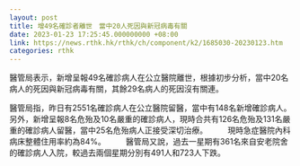 ```yaml
---
layout: post
title: 增49名確診者離世　當中20人死因與新冠病毒有關
date: 2023-01-23 17:25:45.000000000 +08:00
link: https://news.rthk.hk/rthk/ch/component/k2/1685030-20230123.htm
categories: rthk
---
```


醫管局表示，新增呈報49名確診病人在公立醫院離世，根據初步分析，當中20名病人的死因與新冠病毒有關，其餘29名病人的死因沒有關連。

醫管局指，昨日有2551名確診病人在公立醫院留醫，當中有148名新增確診病人。另外，新增呈報8名危殆及10名嚴重的確診病人，現時合共有126名危殆及131名嚴重的確診病人留醫，當中25名危殆病人正接受深切治療。
　　 
現時急症醫院內科病床整體住用率約為84%。
　　 
醫管局又說，過去一星期有361名來自安老院舍的確診病人入院，較過去兩個星期分別有491人和723人下跌。
